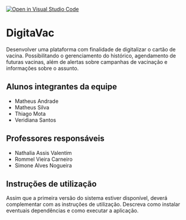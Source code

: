 [![Open in Visual Studio Code](https://classroom.github.com/assets/open-in-vscode-f059dc9a6f8d3a56e377f745f24479a46679e63a5d9fe6f495e02850cd0d8118.svg)](https://classroom.github.com/online_ide?assignment_repo_id=454206&assignment_repo_type=GroupAssignmentRepo)
# DigitaVac

Desenvolver uma plataforma com finalidade de digitalizar o cartão de vacina. Possibilitando o gerenciamento do histórico, agendamento de futuras vacinas, além de alertas sobre campanhas de vacinação e informações sobre o assunto.

## Alunos integrantes da equipe

* Matheus Andrade
* Matheus Silva
* Thiago Mota
* Veridiana Santos

## Professores responsáveis

* Nathalia Assis Valentim
* Rommel Vieira Carneiro
* Simone Alves Nogueira

## Instruções de utilização

Assim que a primeira versão do sistema estiver disponível, deverá complementar com as instruções de utilização. Descreva como instalar eventuais dependências e como executar a aplicação.

